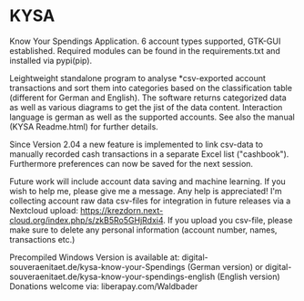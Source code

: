 # KYSA

Know Your Spendings Application. 6 account types supported, GTK-GUI established. Required modules can be found in the requirements.txt and installed via pypi(pip). 

Leightweight standalone program to analyse *csv-exported account transactions and sort them into categories based on the classification table (different for German and English). The software returns categorized data as well as various diagrams to get the jist of the data content. Interaction language is german as well as the supported accounts. See also the manual (KYSA Readme.html) for further details.

Since Version 2.04 a new feature is implemented to link csv-data to manually recorded cash transactions in a separate Excel list ("cashbook"). Furthermore preferences can now be saved for the next session.

Future work will include account data saving and machine learning. If you wish to help me, please give me a message. Any help is appreciated! I'm collecting account raw data csv-files for integration in future releases via a Nextcloud upload: https://krezdorn.next-cloud.org/index.php/s/zkB5Ro5GHjRdxi4.
If you upload you csv-file, please make sure to delete any personal information (account number, names, transactions etc.)

Precompiled Windows Version is available at: digital-souveraenitaet.de/kysa-know-your-Spendings (German version) or digital-souveraenitaet.de/kysa-know-your-spendings-english (English version)  
Donations welcome via: liberapay.com/Waldbader